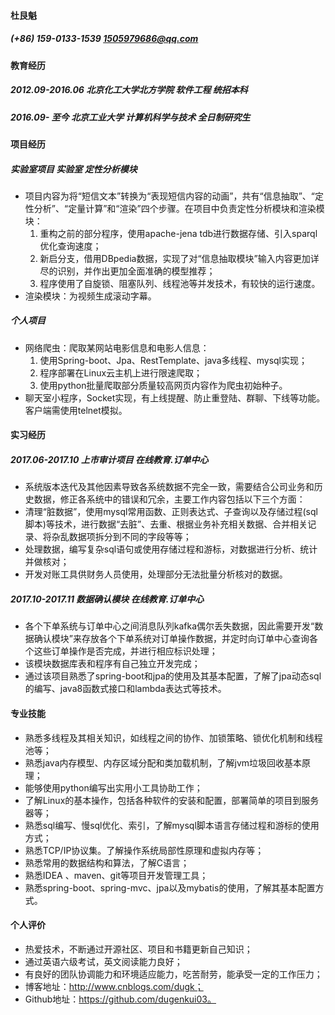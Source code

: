#### 杜艮魁
##### (+86) 159-0133-1539	1505979686@qq.com

#### 教育经历

##### 2012.09-2016.06	北京化工大学北方学院	软件工程	统招本科
##### 2016.09- 至今	北京工业大学	计算机科学与技术	全日制研究生

#### 项目经历

##### 实验室项目	实验室	定性分析模块
- 项目内容为将“短信文本”转换为“表现短信内容的动画”，共有“信息抽取”、“定性分析”、“定量计算”和“渲染”四个步骤。在项目中负责定性分析模块和渲染模块：
    1.	重构之前的部分程序，使用apache-jena tdb进行数据存储、引入sparql优化查询速度；
    2.	新启分支，借用DBpedia数据，实现了对“信息抽取模块”输入内容更加详尽的识别，并作出更加全面准确的模型推荐；
    3.	程序使用了自旋锁、阻塞队列、线程池等并发技术，有较快的运行速度。
- 渲染模块：为视频生成滚动字幕。

##### 个人项目
- 网络爬虫：爬取某网站电影信息和电影人信息：
    1. 使用Spring-boot、Jpa、RestTemplate、java多线程、mysql实现；
    2. 程序部署在Linux云主机上进行限速爬取；
    3. 使用python批量爬取部分质量较高网页内容作为爬虫初始种子。
- 聊天室小程序，Socket实现，有上线提醒、防止重登陆、群聊、下线等功能。客户端需使用telnet模拟。

#### 实习经历
##### 2017.06-2017.10	上市审计项目	在线教育.订单中心
- 系统版本迭代及其他因素导致各系统数据不完全一致，需要结合公司业务和历史数据，修正各系统中的错误和冗余，主要工作内容包括以下三个方面：
- 清理“脏数据”，使用mysql常用函数、正则表达式、子查询以及存储过程(sql脚本)等技术，进行数据“去脏”、去重、根据业务补充相关数据、合并相关记录、将杂乱数据项拆分到不同的字段等等；
- 处理数据，编写复杂sql语句或使用存储过程和游标，对数据进行分析、统计并做核对；
- 开发对账工具供财务人员使用，处理部分无法批量分析核对的数据。

##### 2017.10-2017.11 	数据确认模块	在线教育.订单中心
- 各个下单系统与订单中心之间消息队列kafka偶尔丢失数据，因此需要开发“数据确认模块”来存放各个下单系统对订单操作数据，并定时向订单中心查询各个这些订单操作是否完成，并进行相应标识处理；
- 该模块数据库表和程序有自己独立开发完成；
- 通过该项目熟悉了spring-boot和jpa的使用及其基本配置，了解了jpa动态sql的编写、java8函数式接口和lambda表达式等技术。


#### 专业技能
- 熟悉多线程及其相关知识，如线程之间的协作、加锁策略、锁优化机制和线程池等；
- 熟悉java内存模型、内存区域分配和类加载机制，了解jvm垃圾回收基本原理；
- 能够使用python编写出实用小工具协助工作；
- 了解Linux的基本操作，包括各种软件的安装和配置，部署简单的项目到服务器等；
- 熟悉sql编写、慢sql优化、索引，了解mysql脚本语言存储过程和游标的使用方式；
- 熟悉TCP/IP协议集。了解操作系统局部性原理和虚拟内存等；
- 熟悉常用的数据结构和算法，了解C语言；
- 熟悉IDEA 、maven、git等项目开发管理工具；
- 熟悉spring-boot、spring-mvc、jpa以及mybatis的使用，了解其基本配置方式。

#### 个人评价
- 热爱技术，不断通过开源社区、项目和书籍更新自己知识；
- 通过英语六级考试，英文阅读能力良好；
- 有良好的团队协调能力和环境适应能力，吃苦耐劳，能承受一定的工作压力；
- 博客地址：http://www.cnblogs.com/dugk；
- Github地址：https://github.com/dugenkui03。

